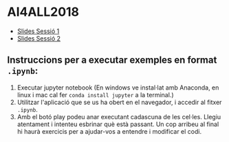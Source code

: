 # AI4ALL2018
* [Slides Sessió 1](https://docs.google.com/presentation/d/1zOx6nmaeeMjq4fPArvQbVEBwJKI1XZJvDR6APWgr-Rw/edit?usp=sharing)
* [Slides Sessió 2](https://docs.google.com/presentation/d/1az5jWOnGyJAlq8AsVJHiZsr-AKvuI65DH1qRMBio-6k/edit?usp=sharing)

## Instruccions per a executar exemples en format `.ipynb`:
1. Executar jupyter notebook (En windows ve instal·lat amb Anaconda, en linux i mac cal fer ``conda install jupyter`` a la terminal.)
2. Utilitzar l'aplicació que se us ha obert en el navegador, i accedir al fitxer `.ipynb`.
3. Amb el botó play podeu anar executant cadascuna de les cel·les. Llegiu atentament i intenteu esbrinar què està passant. Un cop arribeu al final hi haurà exercicis per a ajudar-vos a entendre i modificar el codi.
